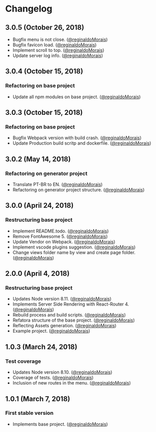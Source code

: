 # Changelog

## 3.0.5 (October 26, 2018)

* Bugfix menu is not close. ([@reginaldoMorais](https://github.com/reginaldoMorais))
* Bugfix favicon load. ([@reginaldoMorais](https://github.com/reginaldoMorais))
* Implement scroll to top. ([@reginaldoMorais](https://github.com/reginaldoMorais))
* Update server log info. ([@reginaldoMorais](https://github.com/reginaldoMorais))

## 3.0.4 (October 15, 2018)

### Refactoring on base project

* Update all npm modules on base project. ([@reginaldoMorais](https://github.com/reginaldoMorais))

## 3.0.3 (October 15, 2018)

### Refactoring on base project

* Bugfix Webpack version with build crash. ([@reginaldoMorais](https://github.com/reginaldoMorais))
* Update Production build scritp and dockerfile. ([@reginaldoMorais](https://github.com/reginaldoMorais))

## 3.0.2 (May 14, 2018)

### Refactoring on generator project

* Translate PT-BR to EN. ([@reginaldoMorais](https://github.com/reginaldoMorais))
* Refactoring on generator project structure. ([@reginaldoMorais](https://github.com/reginaldoMorais))

## 3.0.0 (April 24, 2018)

### Restructuring base project

* Implement README.todo. ([@reginaldoMorais](https://github.com/reginaldoMorais))
* Remove FontAwesome 5. ([@reginaldoMorais](https://github.com/reginaldoMorais))
* Update Vendor on Webpack. ([@reginaldoMorais](https://github.com/reginaldoMorais))
* Implement vscode plugins suggestion. ([@reginaldoMorais](https://github.com/reginaldoMorais))
* Change views folder name by view and create page folder. ([@reginaldoMorais](https://github.com/reginaldoMorais))

## 2.0.0 (April 4, 2018)

### Restructuring base project

* Updates Node version 8.11. ([@reginaldoMorais](https://github.com/reginaldoMorais))
* Implements Server Side Rendering with React-Router 4. ([@reginaldoMorais](https://github.com/reginalofMorais))
* Rebuild process and build scripts. ([@reginaldoMorais](https://github.com/reginaldoMorais))
* Refatora structure of the base project. ([@reginaldoMorais](https://github.com/reginaldoMorais))
* Reflecting Assets generation. ([@reginaldoMorais](https://github.com/reginaldoMorais))
* Example project. ([@reginaldoMorais](https://github.com/reginaldoMorais))

## 1.0.3 (March 24, 2018)

### Test coverage

* Updates Node version 8.10. ([@reginaldoMorais](https://github.com/reginaldoMorais))
* Coverage of tests. ([@reginaldoMorais](https://github.com/reginaldoMorais))
* Inclusion of new routes in the menu. ([@reginaldoMorais](https://github.com/reginaldoMorais))

## 1.0.1 (March 7, 2018)

### First stable version

* Implements base project. ([@reginaldoMorais](https://github.com/reginaldoMorais))

